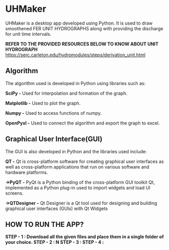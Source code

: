 # UHMaker
UHMaker is a desktop app developed using Python. It is used to draw smoothened FER UNIT HYDROGRAPHS along with providing the discharge for unit time intervals.

**REFER TO THE PROVIDED RESOURCES BELOW TO KNOW ABOUT UNIT HYDROGRAPH**
https://serc.carleton.edu/hydromodules/steps/derivation_unit.html


## Algorithm
The algorithm used is developed in Python using libraries such as:

**SciPy -** Used for interpolation and formation of the graph.

**Matplotlib -** Used to plot the graph.

**Numpy -** Used to access functions of numpy.

**OpenPyxl -** Used to connect the algorithm and export the graph to excel.

## Graphical User Interface(GUI)
The GUI is also developed in Python and the libraries used include:

**QT -** Qt is cross-platform software for creating graphical user interfaces as well as cross-platform applications that run on various software and hardware platforms.

**->PyQT -** PyQt is a Python binding of the cross-platform GUI toolkit Qt, implemented as a Python plug-in used to import widgets and load UI screens. 

**->QTDesigner -** Qt Designer is a Qt tool used for designing and building graphical user interfaces (GUIs) with Qt Widgets

## HOW TO RUN THE APP?
**STEP - 1 : Download all the given files and place them in a single folder of your choice.
STEP - 2 : N
STEP - 3 : 
STEP - 4 :** 




